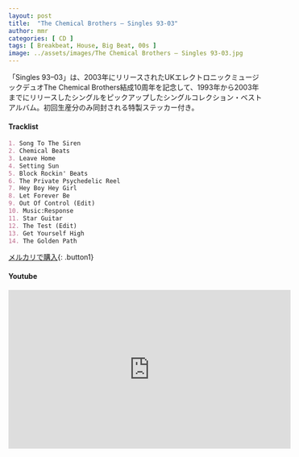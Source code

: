 ```yaml
---
layout: post
title:  "The Chemical Brothers – Singles 93-03"
author: mmr
categories: [ CD ]
tags: [ Breakbeat, House, Big Beat, 00s ]
image: ../assets/images/The Chemical Brothers – Singles 93-03.jpg
---
```


「Singles 93–03」は、2003年にリリースされたUKエレクトロニックミュージックデュオThe Chemical Brothers結成10周年を記念して、1993年から2003年までにリリースしたシングルをピックアップしたシングルコレクション・ベストアルバム。初回生産分のみ同封される特製ステッカー付き。


#### Tracklist
```md
1. Song To The Siren
2. Chemical Beats
3. Leave Home
4. Setting Sun
5. Block Rockin' Beats
6. The Private Psychedelic Reel
7. Hey Boy Hey Girl
8. Let Forever Be
9. Out Of Control (Edit)
10. Music:Response
11. Star Guitar
12. The Test (Edit)
13. Get Yourself High
14. The Golden Path
```

[メルカリで購入](https://jp.mercari.com/item/m84833515044?afid=6142608987){: .button1}

#### Youtube
<iframe width="560" height="315" src="https://www.youtube.com/embed/N-dnwFRs6OA?si=KLkB6BFj9DXx4ab_" title="YouTube video player" frameborder="0" allow="accelerometer; autoplay; clipboard-write; encrypted-media; gyroscope; picture-in-picture; web-share" referrerpolicy="strict-origin-when-cross-origin" allowfullscreen></iframe>